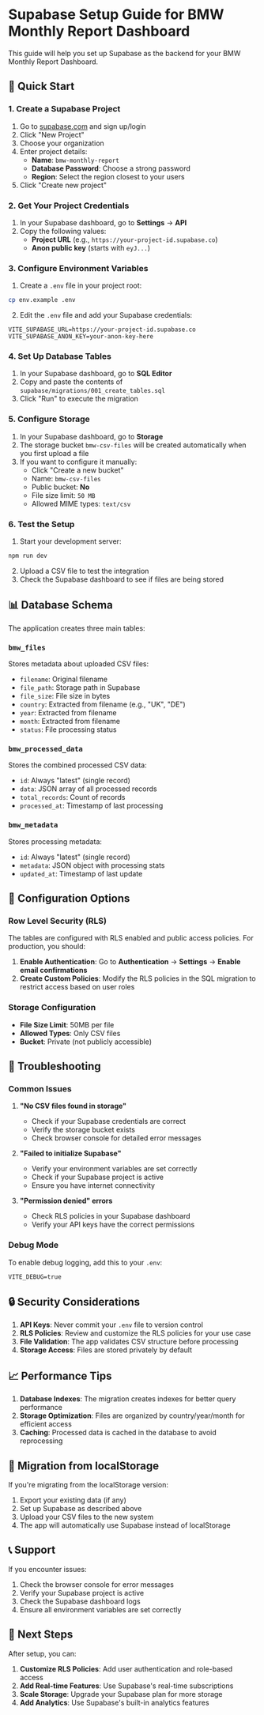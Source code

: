 # Supabase Setup Guide for BMW Monthly Report Dashboard

This guide will help you set up Supabase as the backend for your BMW Monthly Report Dashboard.

## 🚀 Quick Start

### 1. Create a Supabase Project

1. Go to [supabase.com](https://supabase.com) and sign up/login
2. Click "New Project"
3. Choose your organization
4. Enter project details:
   - **Name**: `bmw-monthly-report`
   - **Database Password**: Choose a strong password
   - **Region**: Select the region closest to your users
5. Click "Create new project"

### 2. Get Your Project Credentials

1. In your Supabase dashboard, go to **Settings** → **API**
2. Copy the following values:
   - **Project URL** (e.g., `https://your-project-id.supabase.co`)
   - **Anon public key** (starts with `eyJ...`)

### 3. Configure Environment Variables

1. Create a `.env` file in your project root:
```bash
cp env.example .env
```

2. Edit the `.env` file and add your Supabase credentials:
```env
VITE_SUPABASE_URL=https://your-project-id.supabase.co
VITE_SUPABASE_ANON_KEY=your-anon-key-here
```

### 4. Set Up Database Tables

1. In your Supabase dashboard, go to **SQL Editor**
2. Copy and paste the contents of `supabase/migrations/001_create_tables.sql`
3. Click "Run" to execute the migration

### 5. Configure Storage

1. In your Supabase dashboard, go to **Storage**
2. The storage bucket `bmw-csv-files` will be created automatically when you first upload a file
3. If you want to configure it manually:
   - Click "Create a new bucket"
   - Name: `bmw-csv-files`
   - Public bucket: **No**
   - File size limit: `50 MB`
   - Allowed MIME types: `text/csv`

### 6. Test the Setup

1. Start your development server:
```bash
npm run dev
```

2. Upload a CSV file to test the integration
3. Check the Supabase dashboard to see if files are being stored

## 📊 Database Schema

The application creates three main tables:

### `bmw_files`
Stores metadata about uploaded CSV files:
- `filename`: Original filename
- `file_path`: Storage path in Supabase
- `file_size`: File size in bytes
- `country`: Extracted from filename (e.g., "UK", "DE")
- `year`: Extracted from filename
- `month`: Extracted from filename
- `status`: File processing status

### `bmw_processed_data`
Stores the combined processed CSV data:
- `id`: Always "latest" (single record)
- `data`: JSON array of all processed records
- `total_records`: Count of records
- `processed_at`: Timestamp of last processing

### `bmw_metadata`
Stores processing metadata:
- `id`: Always "latest" (single record)
- `metadata`: JSON object with processing stats
- `updated_at`: Timestamp of last update

## 🔧 Configuration Options

### Row Level Security (RLS)
The tables are configured with RLS enabled and public access policies. For production, you should:

1. **Enable Authentication**: Go to **Authentication** → **Settings** → **Enable email confirmations**
2. **Create Custom Policies**: Modify the RLS policies in the SQL migration to restrict access based on user roles

### Storage Configuration
- **File Size Limit**: 50MB per file
- **Allowed Types**: Only CSV files
- **Bucket**: Private (not publicly accessible)

## 🚨 Troubleshooting

### Common Issues

1. **"No CSV files found in storage"**
   - Check if your Supabase credentials are correct
   - Verify the storage bucket exists
   - Check browser console for detailed error messages

2. **"Failed to initialize Supabase"**
   - Verify your environment variables are set correctly
   - Check if your Supabase project is active
   - Ensure you have internet connectivity

3. **"Permission denied" errors**
   - Check RLS policies in your Supabase dashboard
   - Verify your API keys have the correct permissions

### Debug Mode

To enable debug logging, add this to your `.env`:
```env
VITE_DEBUG=true
```

## 🔒 Security Considerations

1. **API Keys**: Never commit your `.env` file to version control
2. **RLS Policies**: Review and customize the RLS policies for your use case
3. **File Validation**: The app validates CSV structure before processing
4. **Storage Access**: Files are stored privately by default

## 📈 Performance Tips

1. **Database Indexes**: The migration creates indexes for better query performance
2. **Storage Optimization**: Files are organized by country/year/month for efficient access
3. **Caching**: Processed data is cached in the database to avoid reprocessing

## 🔄 Migration from localStorage

If you're migrating from the localStorage version:

1. Export your existing data (if any)
2. Set up Supabase as described above
3. Upload your CSV files to the new system
4. The app will automatically use Supabase instead of localStorage

## 📞 Support

If you encounter issues:

1. Check the browser console for error messages
2. Verify your Supabase project is active
3. Check the Supabase dashboard logs
4. Ensure all environment variables are set correctly

## 🎯 Next Steps

After setup, you can:

1. **Customize RLS Policies**: Add user authentication and role-based access
2. **Add Real-time Features**: Use Supabase's real-time subscriptions
3. **Scale Storage**: Upgrade your Supabase plan for more storage
4. **Add Analytics**: Use Supabase's built-in analytics features 